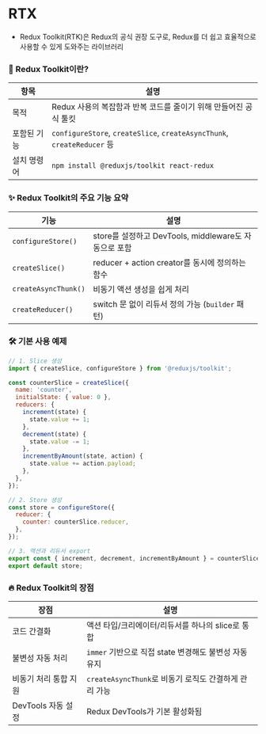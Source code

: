 # RTX

- Redux Toolkit(RTK)은 Redux의 공식 권장 도구로, Redux를 더 쉽고 효율적으로 사용할 수 있게 도와주는 라이브러리


### 🧰 Redux Toolkit이란?
| 항목          | 설명                                                                     |
|---------------|--------------------------------------------------------------------------|
| 목적          | Redux 사용의 복잡함과 반복 코드를 줄이기 위해 만들어진 공식 툴킷         |
| 포함된 기능   | `configureStore`, `createSlice`, `createAsyncThunk`, `createReducer` 등  |
| 설치 명령어   | `npm install @reduxjs/toolkit react-redux`                               |


### ✨ Redux Toolkit의 주요 기능 요약
| 기능                 | 설명                                                              |
|----------------------|-------------------------------------------------------------------|
| `configureStore()`   | store를 설정하고 DevTools, middleware도 자동으로 포함             |
| `createSlice()`      | reducer + action creator를 동시에 정의하는 함수                   |
| `createAsyncThunk()` | 비동기 액션 생성을 쉽게 처리                                      |
| `createReducer()`    | switch 문 없이 리듀서 정의 가능 (`builder` 패턴)                  |


### 🛠 기본 사용 예제
```js
// 1. Slice 생성
import { createSlice, configureStore } from '@reduxjs/toolkit';

const counterSlice = createSlice({
  name: 'counter',
  initialState: { value: 0 },
  reducers: {
    increment(state) {
      state.value += 1;
    },
    decrement(state) {
      state.value -= 1;
    },
    incrementByAmount(state, action) {
      state.value += action.payload;
    },
  },
});

// 2. Store 생성
const store = configureStore({
  reducer: {
    counter: counterSlice.reducer,
  },
});

// 3. 액션과 리듀서 export
export const { increment, decrement, incrementByAmount } = counterSlice.actions;
export default store;
```


### 🔥 Redux Toolkit의 장점
| 장점                    | 설명                                                               |
|-------------------------|--------------------------------------------------------------------|
| 코드 간결화             | 액션 타입/크리에이터/리듀서를 하나의 slice로 통합                  |
| 불변성 자동 처리        | `immer` 기반으로 직접 state 변경해도 불변성 자동 유지              |
| 비동기 처리 통합 지원   | `createAsyncThunk`로 비동기 로직도 간결하게 관리 가능              |
| DevTools 자동 설정      | Redux DevTools가 기본 활성화됨                                     |



